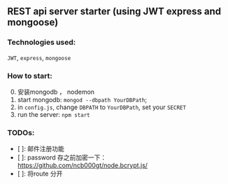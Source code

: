 ## REST api server starter (using JWT express and mongoose)

### Technologies used:

`JWT`, `express`, `mongoose`

### How to start:

0. 安装mongodb ， nodemon
1. start mongodb: `mongod --dbpath YourDBPath`;
2. in `config.js`, change `DBPATH` to `YourDBPath`, set your `SECRET`
3. run the server: `npm start`

### TODOs:

- [ ]: 邮件注册功能
- [ ]: password 存之前加密一下：https://github.com/ncb000gt/node.bcrypt.js/
- [ ]: 将route 分开
